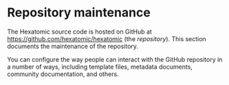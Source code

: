 # Repository maintenance

The Hexatomic source code is hosted on GitHub at <i class="fa fa-github"></i> <https://github.com/hexatomic/hexatomic> (the *repository*).
This section documents the maintenance of the repository.

You can configure the way people can interact with the GitHub repository in a number of ways, including template files, metadata documents, community documentation, and others.
